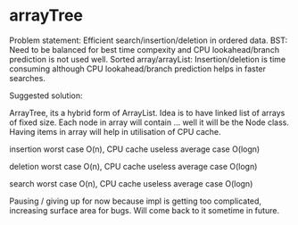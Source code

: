 # arrayTree

Problem statement: Efficient search/insertion/deletion in ordered data.
BST: Need to be balanced for best time compexity and CPU lookahead/branch prediction is not used well.
Sorted array/arrayList: Insertion/deletion is time consuming although CPU lookahead/branch prediction helps in faster searches.

Suggested solution:

ArrayTree, its a hybrid form of ArrayList. Idea is to have linked list of arrays of fixed size. Each node in array will contain
... well it will be the Node class. Having items in array will help in utilisation of CPU cache.

insertion
    worst case  O(n), CPU cache useless
    average case O(logn)

deletion
    worst case  O(n), CPU cache useless
    average case O(logn)

search
    worst case  O(n), CPU cache useless
    average case O(logn)

Pausing / giving up for now because impl is getting too complicated, increasing surface area for bugs. Will come back to it
sometime in future.
